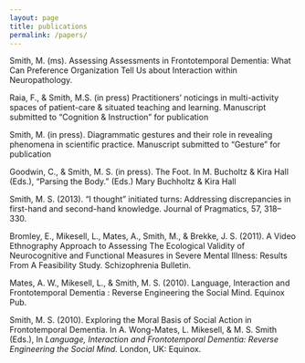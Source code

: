```yaml
---
layout: page
title: publications
permalink: /papers/
---
```

Smith, M. (ms). Assessing Assessments in Frontotemporal Dementia: What Can Preference Organization Tell Us about Interaction within Neuropathology.

Raia, F., & Smith, M.S. (in press) Practitioners’ noticings in multi-activity spaces of patient-care & situated teaching and learning. Manuscript submitted to “Cognition & Instruction” for publication

Smith, M. (in press). Diagrammatic gestures and their role in revealing phenomena in scientific practice. Manuscript submitted to “Gesture” for publication

Goodwin, C., & Smith, M. S. (in press). The Foot. In M. Bucholtz & Kira Hall (Eds.), “Parsing the Body.” (Eds.) Mary Buchholtz & Kira Hall

Smith, M. S. (2013). “I thought” initiated turns: Addressing discrepancies in first-hand and second-hand knowledge. Journal of Pragmatics, 57, 318–330. 

Bromley, E., Mikesell, L., Mates, A., Smith, M., & Brekke, J. S. (2011). A Video Ethnography Approach to Assessing The Ecological Validity of Neurocognitive and Functional Measures in Severe Mental Illness: Results From A Feasibility Study. Schizophrenia Bulletin. 

Mates, A. W., Mikesell, L., & Smith, M. S. (2010). Language, Interaction and Frontotemporal Dementia : Reverse Engineering the Social Mind. Equinox Pub. 

Smith, M. S. (2010). Exploring the Moral Basis of Social Action in Frontotemporal Dementia. In A. Wong-Mates, L. Mikesell, & M. S. Smith (Eds.), In *Language, Interaction and Frontotemporal Dementia: Reverse Engineering the Social Mind.* London, UK: Equinox.